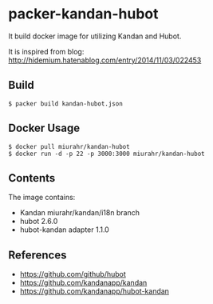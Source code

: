 packer-kandan-hubot
===================

It build docker image for utilizing Kandan and Hubot.

It is inspired from 
blog: http://hidemium.hatenablog.com/entry/2014/11/03/022453

Build
-----

```
$ packer build kandan-hubot.json
```

Docker Usage
------------

```
$ docker pull miurahr/kandan-hubot
$ docker run -d -p 22 -p 3000:3000 miurahr/kandan-hubot
```

Contents
----------

The image contains:

- Kandan miurahr/kandan/i18n branch
- hubot 2.6.0
- hubot-kandan adapter 1.1.0

References
----------

  * https://github.com/github/hubot
  * https://github.com/kandanapp/kandan
  * https://github.com/kandanapp/hubot-kandan
